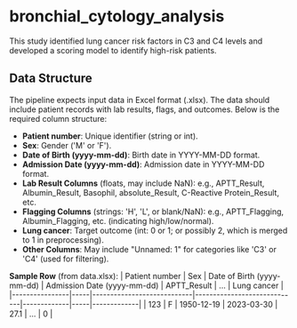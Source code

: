 # bronchial_cytology_analysis
This study identified lung cancer risk factors in C3 and C4 levels and developed a scoring model to identify high-risk patients.

## Data Structure
The pipeline expects input data in Excel format (.xlsx). The data should include patient records with lab results, flags, and outcomes. Below is the required column structure:

- **Patient number**: Unique identifier (string or int).
- **Sex**: Gender ('M' or 'F').
- **Date of Birth (yyyy-mm-dd)**: Birth date in YYYY-MM-DD format.
- **Admission Date (yyyy-mm-dd)**: Admission date in YYYY-MM-DD format.
- **Lab Result Columns** (floats, may include NaN): e.g., APTT_Result, Albumin_Result, Basophil, absolute_Result, C-Reactive Protein_Result, etc.
- **Flagging Columns** (strings: 'H', 'L', or blank/NaN): e.g., APTT_Flagging, Albumin_Flagging, etc. (indicating high/low/normal).
- **Lung cancer**: Target outcome (int: 0 or 1; or possibly 2, which is merged to 1 in preprocessing).
- **Other Columns**: May include "Unnamed: 1" for categories like 'C3' or 'C4' (used for filtering).

**Sample Row** (from data.xlsx):
| Patient number | Sex | Date of Birth (yyyy-mm-dd) | Admission Date (yyyy-mm-dd) | APTT_Result | ... | Lung cancer |
|----------------|-----|----------------------------|-----------------------------|-------------|-----|-------------|
| 123           | F   | 1950-12-19                | 2023-03-30                 | 27.1       | ... | 0          |
